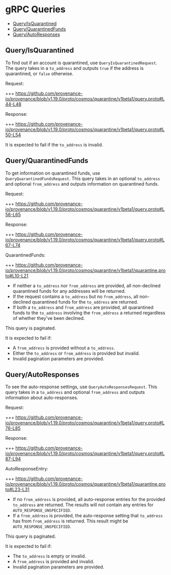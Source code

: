 # gRPC Queries

<!-- TOC -->
  - [Query/IsQuarantined](#queryisquarantined)
  - [Query/QuarantinedFunds](#queryquarantinedfunds)
  - [Query/AutoResponses](#queryautoresponses)

## Query/IsQuarantined

To find out if an account is quarantined, use `QueryIsQuarantinedRequest`.
The query takes in a `to_address` and outputs `true` if the address is quarantined, or `false` otherwise.

Request:

+++ https://github.com/provenance-io/provenance/blob/v1.19.0/proto/cosmos/quarantine/v1beta1/query.proto#L44-L48

Response:

+++ https://github.com/provenance-io/provenance/blob/v1.19.0/proto/cosmos/quarantine/v1beta1/query.proto#L50-L54

It is expected to fail if the `to_address` is invalid.

## Query/QuarantinedFunds

To get information on quarantined funds, use `QueryQuarantinedFundsRequest`.
This query takes in an optional `to_address` and optional `from_address` and outputs information on quarantined funds.

Request:

+++ https://github.com/provenance-io/provenance/blob/v1.19.0/proto/cosmos/quarantine/v1beta1/query.proto#L56-L65

Response:

+++ https://github.com/provenance-io/provenance/blob/v1.19.0/proto/cosmos/quarantine/v1beta1/query.proto#L67-L74

QuarantinedFunds:
<!-- link message: QuarantinedFunds -->

+++ https://github.com/provenance-io/provenance/blob/v1.19.0/proto/cosmos/quarantine/v1beta1/quarantine.proto#L10-L21

- If neither a `to_address` nor `from_address` are provided, all non-declined quarantined funds for any addresses will be returned.
- If the request contains a `to_address` but no `from_address`, all non-declined quarantined funds for the `to_address` are returned.
- If both a `to_address` and `from_address` are provided, all quarantined funds to the `to_address` involving the `from_address` a returned regardless of whether they've been declined.

This query is paginated.

It is expected to fail if:
- A `from_address` is provided without a `to_address`.
- Either the `to_address` or `from_address` is provided but invalid.
- Invalid pagination parameters are provided.

## Query/AutoResponses

To see the auto-response settings, use `QueryAutoResponsesRequest`.
This query takes in a `to_address` and optional `from_address` and outputs information about auto-responses.

Request:

+++ https://github.com/provenance-io/provenance/blob/v1.19.0/proto/cosmos/quarantine/v1beta1/query.proto#L76-L85

Response:

+++ https://github.com/provenance-io/provenance/blob/v1.19.0/proto/cosmos/quarantine/v1beta1/query.proto#L87-L94

AutoResponseEntry:
<!-- link message: AutoResponseEntry -->

+++ https://github.com/provenance-io/provenance/blob/v1.19.0/proto/cosmos/quarantine/v1beta1/quarantine.proto#L23-L31

- If no `from_address` is provided, all auto-response entries for the provided `to_address` are returned. The results will not contain any entries for `AUTO_RESPONSE_UNSPECIFIED`.
- If a `from_address` is provided, the auto-response setting that `to_address` has from `from_address` is returned. This result might be `AUTO_RESPONSE_UNSPECIFIED`.

This query is paginated.

It is expected to fail if:
- The `to_address` is empty or invalid.
- A `from_address` is provided and invalid.
- Invalid pagination parameters are provided.
